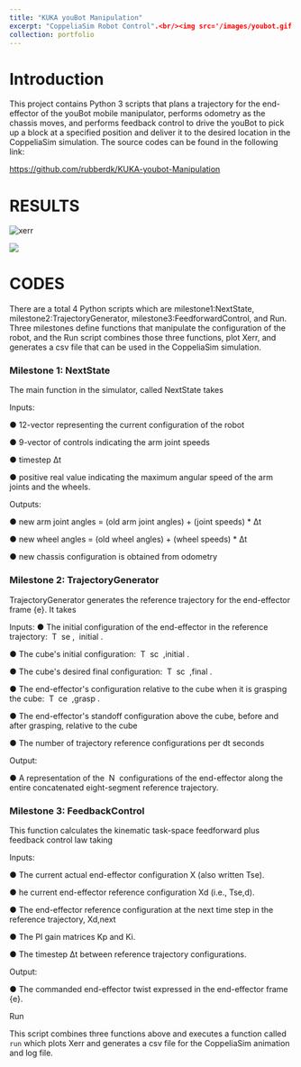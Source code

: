 ```yaml
---
title: "KUKA youBot Manipulation"
excerpt: "CoppeliaSim Robot Control".<br/><img src='/images/youbot.gif'>"
collection: portfolio
---
```



# Introduction
This project contains Python 3 scripts that plans a trajectory for the end-effector of the youBot mobile manipulator, performs odometry as the chassis moves, and performs feedback control to drive the youBot to pick up a block at a specified position and deliver it to the desired location in the CoppeliaSim simulation. The source codes can be found in the following link:

https://github.com/rubberdk/KUKA-youbot-Manipulation


# RESULTS

![xerr](https://raw.github.com/rubberdk/KUKA-youbot-Manipulation/master/Xerr_best.png)


![](https://media.giphy.com/media/NjXWn2xkvkNRTFdRDS/giphy.gif)


# CODES
There are a total 4 Python scripts which are milestone1:NextState,
milestone2:TrajectoryGenerator, milestone3:FeedforwardControl, and Run. Three
milestones define functions that manipulate the configuration of the robot, and the Run
script combines those three functions, plot Xerr, and generates a csv file that can be
used in the CoppeliaSim simulation.

### Milestone 1: NextState

The main function in the simulator, called NextState takes

Inputs:

● 12-vector representing the current configuration of the robot

● 9-vector of controls indicating the arm joint speeds

● timestep Δt

● positive real value indicating the maximum angular speed of the arm joints and
the wheels.

Outputs:

● new arm joint angles = (old arm joint angles) + (joint speeds) * Δt

● new wheel angles = (old wheel angles) + (wheel speeds) * Δt

● new chassis configuration is obtained from odometry

### Milestone 2: TrajectoryGenerator

TrajectoryGenerator generates the reference trajectory for the end-effector frame
{e}. It takes

Inputs:
● The initial configuration of the end-effector in the reference trajectory: ​ T ​ se , ​ initial​ .


● The cube's initial configuration: ​ T ​ sc ​ ,initial​ .

● The cube's desired final configuration: ​ T ​ sc ​ ,final​ .

● The end-effector's configuration relative to the cube when it is grasping the
cube: ​ T ​ ce ​ ,grasp​ .

● The end-effector's standoff configuration above the cube, before and after
grasping, relative to the cube

● The number of trajectory reference configurations per dt seconds

Output:

● A representation of the ​ N ​ configurations of the end-effector along the entire
concatenated eight-segment reference trajectory.

### Milestone 3: FeedbackControl

This function calculates the kinematic task-space feedforward plus feedback control
law taking

Inputs:

● The current actual end-effector configuration X (also written Tse).

● he current end-effector reference configuration Xd (i.e., Tse,d).

● The end-effector reference configuration at the next time step in the reference
trajectory, Xd,next

● The PI gain matrices Kp and Ki.

● The timestep Δt between reference trajectory configurations.

Output:

● The commanded end-effector twist expressed in the end-effector frame {e}.

Run

This script combines three functions above and executes a function called `run`
which plots Xerr and generates a csv file for the CoppeliaSim animation and log file.